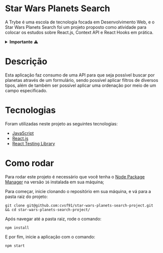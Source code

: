# Star Wars Planets Search

A Trybe é uma escola de tecnologia focada em Desenvolvimento Web, e o Star Wars Planets Search foi um projeto proposto como atividade para colocar os estudos sobre React.js, Context API e React Hooks em prática.
<details>
    <summary><strong>Importante</strong> ⚠️</summary>
    Os diretórios e arquivos cypress/**, .editorconfig, .env, .eslintignore, .eslintrc.json, .stylelintignore, .stylelintrc, cypress.json e reporter.json são de autoria da Trybe, e foram utilizados para fazer os devidos critérios de avaliação
</details>

# Descrição

Esta aplicação faz consumo de uma API para que seja possível buscar por planetas através de um formulário, sendo possível aplicar filtros de diversos tipos, além de também ser possível aplicar uma ordenação por meio de um campo especificado.

# Tecnologias

Foram utilizadas neste projeto as seguintes tecnologias:

- [JavaScript](https://www.javascript.com)
- [React.js](https://reactjs.org)
- [React Testing Library](https://testing-library.com/docs/react-testing-library/intro/)

# Como rodar

Para rodar este projeto é necessário que você tenha o [Node Package Manager](https://www.npmjs.com) na versão `16` instalada em sua máquina;

Para começar, inicie clonando o repositório em sua máquina, e vá para a pasta raiz do projeto:

    git clone git@github.com:cvsf91/star-wars-planets-search-project.git && cd star-wars-planets-search-project/

Após navegar até a pasta raiz, rode o comando:

    npm install

E por fim, inicie a aplicação com o comando:

    npm start

